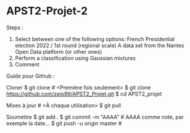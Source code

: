 # APST2-Projet-2

Steps :
1. Select between one of the following options:
 French Presidential election 2022 / 1st round (regional scale)
 A data set from the Nantes Open Data platform (or other ones)
2. Perform a classification using Gaussian mixtures
3. Comment

Guide pour Github :

Cloner
$ git clone # <Première fois seulement>
$ git clone https://github.com/zeio99/APST2_Projet.git
$ cd APST2_projet

Mises à jour # <À chaque utilisation>
$ git pull

Soumettre
$ git add .
$ git commit -m "AAAA" # AAAA comme note, par exemple la date...
$ git push -u origin master # <Zone de travail>

